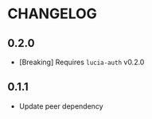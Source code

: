 # CHANGELOG

## 0.2.0

- [Breaking] Requires `lucia-auth` v0.2.0

## 0.1.1

- Update peer dependency